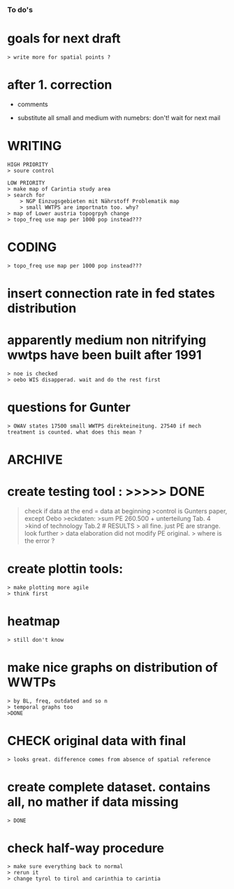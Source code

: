 ### To do's

# goals for next draft
    > write more for spatial points ?


# after 1. correction
- comments

- substitute all small and medium with numebrs: don't! wait for next mail
# WRITING 
    HIGH PRIORITY
    > soure control

    LOW PRIORITY
    > make map of Carintia study area
    > search for 
        > NGP Einzugsgebieten mit Nährstoff Problematik map
        > small WWTPS are importnatn too. why?
    > map of Lower austria topogrpyh change
    > topo_freq use map per 1000 pop instead???

# CODING
    > topo_freq use map per 1000 pop instead???
    


# insert connection rate in fed states distribution


# apparently medium non nitrifying wwtps have been built after 1991
    > noe is checked
    > oebo WIS disapperad. wait and do the rest first

# questions for Gunter
    > OWAV states 17500 small WWTPS direkteineitung. 27540 if mech treatment is counted. what does this mean ?


# ARCHIVE
# create testing tool : >>>>> DONE
>check if data at the end = data at beginning
    >control is Gunters paper, except Oebo
    >eckdaten:
        >sum PE 260.500 + unterteilung Tab. 4
        >kind of technology Tab.2
    # RESULTS
        > all fine. just PE are strange. look further
        > data elaboration did not modify PE original. 
        > where is the error ? 

# create plottin tools:
    > make plotting more agile
    > think first
# heatmap
    > still don't know
# make nice graphs on distribution of WWTPs 
    > by BL, freq, outdated and so n
    > temporal graphs too
    >DONE

# CHECK original data with final
    > looks great. difference comes from absence of spatial reference

# create complete dataset. contains all, no mather if data missing 
    > DONE
# check half-way procedure 
    > make sure everything back to normal
    > rerun it 
    > change tyrol to tirol and carinthia to carintia